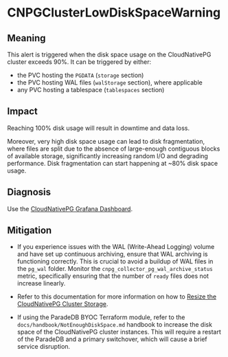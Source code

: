CNPGClusterLowDiskSpaceWarning
==============================

Meaning
-------

This alert is triggered when the disk space usage on the CloudNativePG cluster exceeds 90%. It can be triggered by either:

* the PVC hosting the `PGDATA` (`storage` section)
* the PVC hosting WAL files (`walStorage` section), where applicable
* any PVC hosting a tablespace (`tablespaces` section)

Impact
------

Reaching 100% disk usage will result in downtime and data loss.

Moreover, very high disk space usage can lead to disk fragmentation, where files are split due to the absence of large-enough contiguous blocks of available storage, significantly increasing random I/O and degrading performance. Disk fragmentation can start happening at ~80% disk space usage.

Diagnosis
---------

Use the [CloudNativePG Grafana Dashboard](https://grafana.com/grafana/dashboards/20417-cloudnativepg/).

Mitigation
----------

* If you experience issues with the WAL (Write-Ahead Logging) volume and have set up continuous archiving, ensure that WAL archiving is functioning correctly. This is crucial to avoid a buildup of WAL files in the `pg_wal` folder. Monitor the `cnpg_collector_pg_wal_archive_status` metric, specifically ensuring that the number of `ready` files does not increase linearly.

* Refer to this documentation for more information on how to [Resize the CloudNativePG Cluster Storage](https://cloudnative-pg.io/documentation/current/troubleshooting/#storage-is-full).

* If using the ParadeDB BYOC Terraform module, refer to the `docs/handbook/NotEnoughDiskSpace.md` handbook to increase the disk space of the CloudNativePG cluster instances. This will require a restart of the ParadeDB and a primary switchover, which will cause a brief service disruption.
